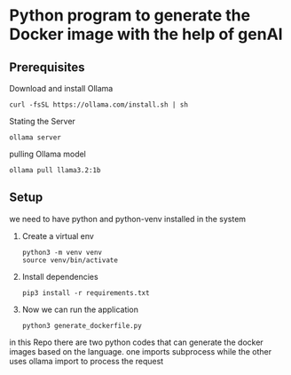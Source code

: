 # Python program to generate the Docker image with the help of genAI

## Prerequisites

Download and install Ollama

    curl -fsSL https://ollama.com/install.sh | sh

Stating the Server

    ollama server

pulling Ollama model

    ollama pull llama3.2:1b


## Setup

we need to have python and python-venv installed in the system

1) Create a virtual env

       python3 -m venv venv
       source venv/bin/activate
2) Install dependencies
   
       pip3 install -r requirements.txt
3) Now we can run the application

       python3 generate_dockerfile.py

in this Repo there are two python codes that can generate the docker images based on the language. one imports subprocess while the other uses ollama import to process the request
